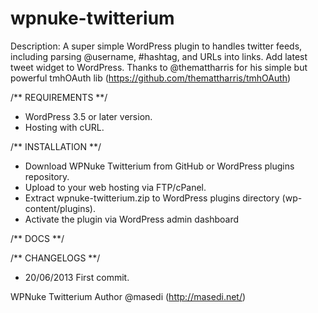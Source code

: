 wpnuke-twitterium
=================

Description: A super simple WordPress plugin to handles twitter feeds, including parsing @username, #hashtag, and URLs into links. Add latest tweet widget to WordPress. Thanks to @themattharris for his simple but powerful tmhOAuth lib (https://github.com/themattharris/tmhOAuth)

/** REQUIREMENTS **/
- WordPress 3.5 or later version.
- Hosting with cURL.

/** INSTALLATION **/
- Download WPNuke Twitterium from GitHub or WordPress plugins repository.
- Upload to your web hosting via FTP/cPanel.
- Extract wpnuke-twitterium.zip to WordPress plugins directory (wp-content/plugins).
- Activate the plugin via WordPress admin dashboard

/** DOCS **/

/** CHANGELOGS **/
- 20/06/2013  First commit.

WPNuke Twitterium
Author  @masedi (http://masedi.net/)
